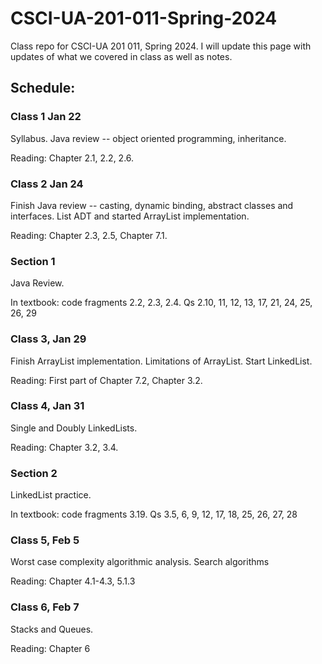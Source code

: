 # CSCI-UA-201-011-Spring-2024
Class repo for CSCI-UA 201 011, Spring 2024. I will update this page with updates of what we covered in class as well as notes.

## Schedule:

### Class 1 Jan 22

Syllabus. Java review -- object oriented programming, inheritance.

Reading: Chapter 2.1, 2.2, 2.6.

### Class 2 Jan 24

Finish Java review -- casting, dynamic binding, abstract classes and interfaces.
List ADT and started ArrayList implementation.

Reading: Chapter 2.3, 2.5, Chapter 7.1.

### Section 1

Java Review.

In textbook: code fragments 2.2, 2.3, 2.4. Qs 2.10, 11, 12, 13, 17, 21, 24, 25, 26, 29

### Class 3, Jan 29

Finish ArrayList implementation. Limitations of ArrayList. Start LinkedList.

Reading: First part of Chapter 7.2, Chapter 3.2.

### Class 4, Jan 31

Single and Doubly LinkedLists.

Reading: Chapter 3.2, 3.4.

### Section 2

LinkedList practice.

In textbook: code fragments 3.19. Qs 3.5, 6, 9, 12, 17, 18, 25, 26, 27, 28

### Class 5, Feb 5

Worst case complexity algorithmic analysis. Search algorithms

Reading: Chapter 4.1-4.3, 5.1.3

### Class 6, Feb 7

Stacks and Queues.

Reading: Chapter 6
